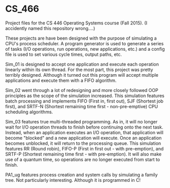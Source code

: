 # CS_466
Project files for the CS 446 Operating Systems course (Fall 2015). (I accidently named this repository wrong....)  

These projects are have been designed with the purpose of simulating a CPU's process scheduler. A program generator is used to generate a series of tasks (I/O operations, run operations, new applications, etc.) and a config file is used to set various cycle times, output paths, etc.  

Sim_01 is designed to accept one application and execute each operation linearly within its own thread. For the most part, this project was pretty terribly designed. Although it turned out this program will accept multiple applications and execute them with a FIFO algorithm.  

Sim_02 went through a lot of redesigning and more closely followed OOP principles as the scope of the simulation increased. This simulation features batch processing and implements FIFO (First in, first out), SJF (Shortest job first), and SRTF-N (Shortest remaining time first - non-pre-emptive) CPU scheduling algorithms.  

Sim_03 features true multi-threaded programming. As in, it will no longer wait for I/O operation threads to finish before continuing onto the next task. Instead, when an application executes an I/O operation, that application will become "blocked" and a new application will execute. Once an application becomes unblocked, it will return to the processing queue. This simulation features RR (Round robin), FIFO-P (First in first out - with pre-emption), and SRTF-P (Shortest remaining time first - with pre-emption). It will also make use of a quantum time, so operations are no longer executed from start to finish.

PA1_ug features process creation and system calls by simulating a family tree. Not particularly interesting. Although it is programmed in C!